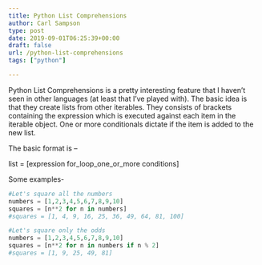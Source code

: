 ```yaml
---
title: Python List Comprehensions
author: Carl Sampson
type: post
date: 2019-09-01T06:25:39+00:00
draft: false
url: /python-list-comprehensions
tags: ["python"]

---
```

Python List Comprehensions is a pretty interesting feature that I haven&#8217;t seen in other languages (at least that I&#8217;ve played with). The basic idea is that they create lists from other iterables. They consists of brackets containing the expression which is executed against each item in the iterable object. One or more conditionals dictate if the item is added to the new list.

The basic format is &#8211;

list = [expression for\_loop\_one\_or\_more conditions]

Some examples-

```python
#Let's square all the numbers
numbers = [1,2,3,4,5,6,7,8,9,10]
squares = [n**2 for n in numbers]
#squares = [1, 4, 9, 16, 25, 36, 49, 64, 81, 100]
```

```python
#Let's square only the odds
numbers = [1,2,3,4,5,6,7,8,9,10]
squares = [n**2 for n in numbers if n % 2]
#squares = [1, 9, 25, 49, 81]
```
